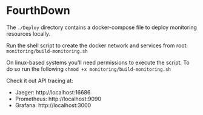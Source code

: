 # FourthDown

The `./Deploy` directory contains a docker-compose file to deploy monitoring resources locally.

Run the shell script to create the docker network and services from root: `monitoring/build-monitoring.sh`

On linux-based systems you'll need permissions to execute the script. To do so run the following `chmod +x monitoring/build-monitoring.sh`

Check it out API tracing at:

- Jaeger: http://localhost:16686
- Prometheus: http://localhost:9090
- Grafana: http://localhost:3000
